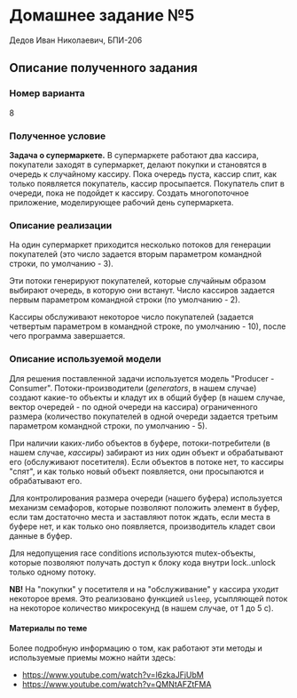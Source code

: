 # Домашнее задание №5

Дедов Иван Николаевич, БПИ-206

## Описание полученного задания

### Номер варианта

8

### Полученное условие

**Задача о супермаркете.** В супермаркете работают два кассира, покупатели заходят в супермаркет,
делают покупки и становятся в очередь к случайному кассиру. Пока очередь пуста, кассир спит, как
только появляется покупатель, кассир просыпается. Покупатель спит в очереди, пока не подойдет к
кассиру. Создать многопоточное приложение, моделирующее рабочий день супермаркета.

### Описание реализации

На один супермаркет приходится несколько потоков для генерации покупателей (это число задается
вторым параметром командной строки, по умолчанию - 3).

Эти потоки генерируют покупателей, которые случайным образом выбирают очередь, в которую они
встанут. Число кассиров задается первым параметром командной строки (по умолчанию - 2).

Кассиры обслуживают некоторое число покупателей (задается четвертым параметром в командной строке,
по умолчанию - 10), после чего программа завершается.

### Описание используемой модели

Для решения поставленной задачи используется модель "Producer - Consumer". Потоки-производители
(*generators*, в нашем случае) создают какие-то объекты и кладут их в общий буфер (в нашем случае,
вектор очередей - по одной очереди на кассира) ограниченного размера (количество покупателей в одной
очереди задается третьим параметром командной строки, по умолчанию - 5).

При наличии каких-либо объектов в буфере, потоки-потребители (в нашем случае, *кассиры*) забирают из
них один объект и обрабатывают его (обслуживают посетителя). Если объектов в потоке нет, то
кассиры "спят", и как только новый объект появляется, они просыпаются и обрабатывают его.

Для контролирования размера очереди (нашего буфера) используется механизм семафоров, которые
позволяют положить элемент в буфер, если там достаточно места и заставляют поток ждать, если места в
буфере нет, и как только оно появляется, производитель кладет свои данные в буфер.

Для недопущения race conditions используются mutex-объекты, которые позволяют получать доступ к
блоку кода внутри lock..unlock только одному потоку.

**NB!** На "покупки" у посетителя и на "обслуживание" у кассира уходит некоторое время. Это
реализовано функцией ```usleep```, усыпляющей поток на некоторое количество микросекунд (в нашем
случае, от 1 до 5 с).

#### Материалы по теме

Более подробную информацию о том, как работают эти методы и используемые приемы можно найти здесь:

* https://www.youtube.com/watch?v=l6zkaJFjUbM
* https://www.youtube.com/watch?v=QMNtAFZtFMA

